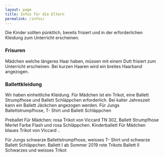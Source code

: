 ```yaml
---
layout: page
title: Infos für die Eltern
permalink: /infos/
---
```


Die Kinder sollten pünktlich, bereits frisiert und in der erforderlichen Kleidung zum Unterricht erscheinen.

### Frisuren

Mädchen welche längeres Haar haben, müssen mit einem Dutt frisiert zum Unterricht erscheinen. Bei kurzen Haaren wird ein breites Haarband angezogen.

### Ballettkleidung

Wir haben einheitliche Kleidung. Für Mädchen ist ein Trikot, eine Ballett Strumpfhose und Ballett Schläppchen erforderlich. Bei kalter Jahreszeit kann ein Ballett Jäckchen angezogen werden. Für Jungs Ballettstrumpfhose, T- Shirt und Ballett Schläppchen

Preballet
Für Mädchen: rosa Trikot von Viccard TN 302, Ballett Strumpfhose Merlet Farbe Flash und rosa Schläppchen.
Kinderballett
Für Mädchen blaues Trikot von Viccard ..

Für Jungs schwarze Ballettstrumpfhose, weisses T- Shirt und schwarze Ballett Schläppchen.
Ballett I ab Sommer 2019 rote Trikots
Ballett II
Schwarzes und weisses Trikot
